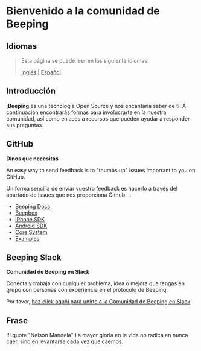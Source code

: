 # Bienvenido a la comunidad de Beeping

## Idiomas

> Esta página se puede leer en los siguiente idiomas:
>  
> [Inglés](https://docs.beeping.io/community) | [Español](https://docs-es.beeping.io/community)

## Introducción

¡**Beeping** es una tecnología Open Source y nos encantaría saber de ti! A continuación encontrarás formas para involucrarte en la nuestra comunidad, así como enlaces a recursos que pueden ayudar a responder sus preguntas.

## GitHub

**Dinos que necesitas**

An easy way to send feedback is to "thumbs up" issues important to you on GitHub.

Un forma sencilla de enviar vuestro feedback es hacerlo a través del apartado de Issues que nos proporciona Github.
 ...

* [Beeping Docs](https://github.com/beeping-io/beeping-docs/issues)
* [Beepbox](https://github.com/beeping-io/beepbox/issues)
* [iPhone SDK](https://github.com/beeping-io/sdk-iphone-objective-c/issues)
* [Android SDK](https://github.com/beeping-io/sdk-android/issues)
* [Core System](https://github.com/beeping-io/beeping-core/issues)
* [Examples](https://github.com/beeping-io/beeping-examples/issues)

## Beeping Slack

**Comunidad de Beeping en Slack**

Conecta y trabaja con cualquier problema, idea o mejora que tengas en grupo con personas con experiencia en el protocolo de Beeping.

Por favor, [haz click aquñi para unirte a la Comunidad de Beeping en Slack](https://join.slack.com/t/beepingworkspace/shared_invite/enQtOTY5NDc1ODAxNzYzLTEzNmFmZjNhNDdjOTRjZDUzN2JmNmVjZWVjMGU2Yjc4MjgxMTUwNWM1Y2E2ZjMyY2NlYWUzNjQxZDZlNWQ3NTE)

## Frase

!!! quote "Nelson Mandela"
    La mayor gloria en la vida no radica en nunca caer, sino en levantarse cada vez que caemos.
